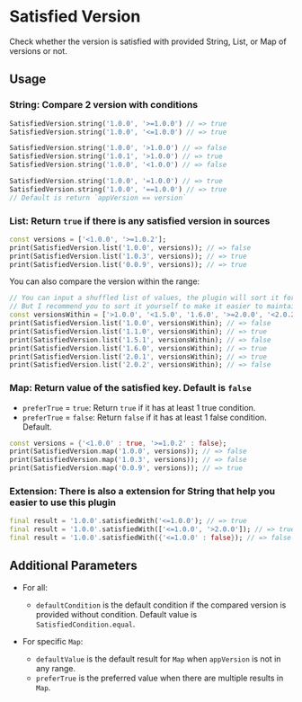 # Satisfied Version

Check whether the version is satisfied with provided String, List, or Map of versions or not.

## **Usage**

### **String:** Compare 2 version with conditions

``` dart
SatisfiedVersion.string('1.0.0', '>=1.0.0') // => true
SatisfiedVersion.string('1.0.0', '<=1.0.0') // => true

SatisfiedVersion.string('1.0.0', '>1.0.0') // => false
SatisfiedVersion.string('1.0.1', '>1.0.0') // => true
SatisfiedVersion.string('1.0.0', '<1.0.0') // => false

SatisfiedVersion.string('1.0.0', '=1.0.0') // => true
SatisfiedVersion.string('1.0.0', '==1.0.0') // => true
// Default is return `appVersion == version`
```

### **List:** Return `true` if there is any satisfied version in sources

``` dart
const versions = ['<1.0.0', '>=1.0.2'];
print(SatisfiedVersion.list('1.0.0', versions)); // => false
print(SatisfiedVersion.list('1.0.3', versions)); // => true
print(SatisfiedVersion.list('0.0.9', versions)); // => true
```

You can also compare the version within the range:

``` dart
// You can input a shuffled list of values, the plugin will sort it for you.
// But I recommend you to sort it yourself to make it easier to maintain.
const versionsWithin = ['>1.0.0', '<1.5.0', '1.6.0', '>=2.0.0', '<2.0.2'];
print(SatisfiedVersion.list('1.0.0', versionsWithin); // => false
print(SatisfiedVersion.list('1.1.0', versionsWithin); // => true
print(SatisfiedVersion.list('1.5.1', versionsWithin); // => false
print(SatisfiedVersion.list('1.6.0', versionsWithin); // => true
print(SatisfiedVersion.list('2.0.1', versionsWithin); // => true
print(SatisfiedVersion.list('2.0.2', versionsWithin); // => false
```

### **Map:** Return value of the satisfied key. Default is `false`

- `preferTrue` = `true`: Return `true` if it has at least 1 true condition.
- `preferTrue` = `false`: Return `false` if it has at least 1 false condition. Default.

``` dart
const versions = {'<1.0.0' : true, '>=1.0.2' : false};
print(SatisfiedVersion.map('1.0.0', versions)); // => false
print(SatisfiedVersion.map('1.0.3', versions)); // => false
print(SatisfiedVersion.map('0.0.9', versions)); // => true
```

### **Extension:** There is also a extension for String that help you easier to use this plugin

``` dart
final result = '1.0.0'.satisfiedWith('<=1.0.0'); // => true
final result = '1.0.0'.satisfiedWith(['<=1.0.0', '>2.0.0']); // => true
final result = '1.0.0'.satisfiedWith({'<=1.0.0' : false}); // => false
```

## **Additional Parameters**

- For all:
  - `defaultCondition` is the default condition if the compared version is provided without condition. Default value is `SatisfiedCondition.equal`.
  
- For specific `Map`:
  - `defaultValue` is the default result for `Map` when `appVersion` is not in any range.
  - `preferTrue` is the preferred value when there are multiple results in `Map`.
